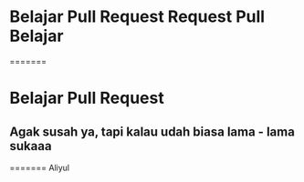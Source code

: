 
# Belajar Pull Request Request Pull Belajar
=======
# Belajar Pull Request

## Agak susah ya, tapi kalau udah biasa lama - lama sukaaa
=======
Aliyul


